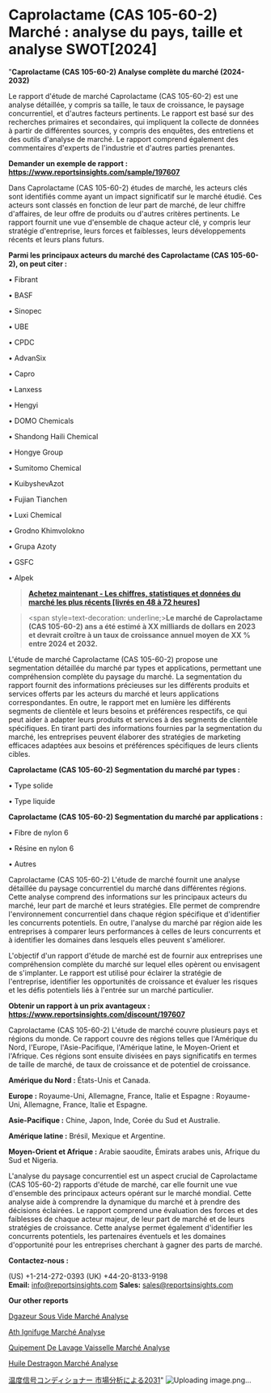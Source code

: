 # Caprolactame (CAS 105-60-2) Marché : analyse du pays, taille et analyse SWOT[2024]

"<strong>Caprolactame (CAS 105-60-2) Analyse complète du marché (2024-2032)</strong>

Le rapport d'étude de marché Caprolactame (CAS 105-60-2) est une analyse détaillée, y compris sa taille, le taux de croissance, le paysage concurrentiel, et d'autres facteurs pertinents. Le rapport est basé sur des recherches primaires et secondaires, qui impliquent la collecte de données à partir de différentes sources, y compris des enquêtes, des entretiens et des outils d'analyse de marché. Le rapport comprend également des commentaires d'experts de l'industrie et d'autres parties prenantes.

<strong>Demander un exemple de rapport : </strong><strong><a href=https://www.reportsinsights.com/sample/197607>https://www.reportsinsights.com/sample/197607</a></strong>

Dans Caprolactame (CAS 105-60-2) études de marché, les acteurs clés sont identifiés comme ayant un impact significatif sur le marché étudié. Ces acteurs sont classés en fonction de leur part de marché, de leur chiffre d'affaires, de leur offre de produits ou d'autres critères pertinents. Le rapport fournit une vue d'ensemble de chaque acteur clé, y compris leur stratégie d'entreprise, leurs forces et faiblesses, leurs développements récents et leurs plans futurs.

<strong>Parmi les principaux acteurs du marché des Caprolactame (CAS 105-60-2), on peut citer :</strong>

• Fibrant

• BASF

• Sinopec

• UBE

• CPDC

• AdvanSix

• Capro

• Lanxess

• Hengyi

• DOMO Chemicals

• Shandong Haili Chemical

• Hongye Group

• Sumitomo Chemical

• KuibyshevAzot

• Fujian Tianchen

• Luxi Chemical

• Grodno Khimvolokno

• Grupa Azoty

• GSFC

• Alpek

<blockquote><a href=https://reportsinsights.com/buynow/197607><span style=text-decoration: underline;><strong>Achetez maintenant - Les chiffres, statistiques et données du marché les plus récents [livrés en 48 à 72 heures]</strong></span></a></blockquote>
<blockquote>
<div class=group w-full text-gray-800 dark:text-gray-100 border-b border-black/10 dark:border-gray-900/50 bg-gray-50 dark:bg-[#444654]>
<div class=flex p-4 gap-4 text-base md:gap-6 md:max-w-2xl lg:max-w-xl xl:max-w-3xl md:py-6 lg:px-0 m-auto>
<div class=relative flex flex-col w-[calc(100%-50px)] gap-1 md:gap-3 lg:w-[calc(100%-115px)]>
<div class=flex flex-grow flex-col gap-3>
<div class=min-h-[20px] flex flex-col items-start gap-4 whitespace-pre-wrap break-words>
<div class=result-streaming markdown prose w-full break-words dark:prose-invert light>

<span style=text-decoration: underline;><strong>Le marché de Caprolactame (CAS 105-60-2) ans a été estimé à XX milliards de dollars en 2023 et devrait croître à un taux de croissance annuel moyen de XX % entre 2024 et 2032.</strong></span>

</div>
</div>
</div>
</div>
</div>
</div></blockquote>
L'étude de marché Caprolactame (CAS 105-60-2) propose une segmentation détaillée du marché par types et applications, permettant une compréhension complète du paysage du marché. La segmentation du rapport fournit des informations précieuses sur les différents produits et services offerts par les acteurs du marché et leurs applications correspondantes. En outre, le rapport met en lumière les différents segments de clientèle et leurs besoins et préférences respectifs, ce qui peut aider à adapter leurs produits et services à des segments de clientèle spécifiques. En tirant parti des informations fournies par la segmentation du marché, les entreprises peuvent élaborer des stratégies de marketing efficaces adaptées aux besoins et préférences spécifiques de leurs clients cibles.

<strong>Caprolactame (CAS 105-60-2) Segmentation du marché par types :</strong>

• Type solide

• Type liquide

<strong>Caprolactame (CAS 105-60-2) Segmentation du marché par applications :</strong>

• Fibre de nylon 6

• Résine en nylon 6

• Autres

Caprolactame (CAS 105-60-2) L'étude de marché fournit une analyse détaillée du paysage concurrentiel du marché dans différentes régions. Cette analyse comprend des informations sur les principaux acteurs du marché, leur part de marché et leurs stratégies. Elle permet de comprendre l'environnement concurrentiel dans chaque région spécifique et d'identifier les concurrents potentiels. En outre, l'analyse du marché par région aide les entreprises à comparer leurs performances à celles de leurs concurrents et à identifier les domaines dans lesquels elles peuvent s'améliorer.

L'objectif d'un rapport d'étude de marché est de fournir aux entreprises une compréhension complète du marché sur lequel elles opèrent ou envisagent de s'implanter. Le rapport est utilisé pour éclairer la stratégie de l'entreprise, identifier les opportunités de croissance et évaluer les risques et les défis potentiels liés à l'entrée sur un marché particulier.

<strong>Obtenir un rapport à un prix avantageux : <a href=https://www.reportsinsights.com/discount/197607>https://www.reportsinsights.com/discount/197607</a></strong>

Caprolactame (CAS 105-60-2) L'étude de marché couvre plusieurs pays et régions du monde. Ce rapport couvre des régions telles que l'Amérique du Nord, l'Europe, l'Asie-Pacifique, l'Amérique latine, le Moyen-Orient et l'Afrique. Ces régions sont ensuite divisées en pays significatifs en termes de taille de marché, de taux de croissance et de potentiel de croissance.

<strong>Amérique du Nord :</strong> États-Unis et Canada.

<strong>Europe :</strong> Royaume-Uni, Allemagne, France, Italie et Espagne : Royaume-Uni, Allemagne, France, Italie et Espagne.

<strong>Asie-Pacifique :</strong> Chine, Japon, Inde, Corée du Sud et Australie.

<strong>Amérique latine :</strong> Brésil, Mexique et Argentine.

<strong>Moyen-Orient et Afrique :</strong> Arabie saoudite, Émirats arabes unis, Afrique du Sud et Nigeria.

L'analyse du paysage concurrentiel est un aspect crucial de Caprolactame (CAS 105-60-2) rapports d'étude de marché, car elle fournit une vue d'ensemble des principaux acteurs opérant sur le marché mondial. Cette analyse aide à comprendre la dynamique du marché et à prendre des décisions éclairées. Le rapport comprend une évaluation des forces et des faiblesses de chaque acteur majeur, de leur part de marché et de leurs stratégies de croissance. Cette analyse permet également d'identifier les concurrents potentiels, les partenaires éventuels et les domaines d'opportunité pour les entreprises cherchant à gagner des parts de marché.

<strong>Contactez-nous :</strong>

(US) +1-214-272-0393
(UK) +44-20-8133-9198
<strong>Email:</strong> <a>info@reportsinsights.com</a>
<strong>Sales:</strong> <a>sales@reportsinsights.com</a>

<strong>Our other reports</strong>

<a href=https://www.linkedin.com/pulse/d%C3%A9gazeur-sous-vide-march%C3%A9-analyse-historique-bn8ef/>Dgazeur Sous Vide Marché Analyse</a>

<a href=https://www.linkedin.com/pulse/ath-ignifuge-march%C3%A9-perspectives-de-lindustrie-p0l2c/>Ath Ignifuge Marché Analyse</a>

<a href=https://www.linkedin.com/pulse/%C3%A9quipement-de-lavage-vaisselle-march%C3%A9-moteurs-giyuf/>Quipement De Lavage Vaisselle Marché Analyse</a>

<a href=https://www.linkedin.com/pulse/huile-destragon-march%C3%A9-rapport-2024-nouvelles-u8wbc/>Huile Destragon Marché Analyse</a>

<a href=https://www.linkedin.com/pulse/温度信号コンディショナー-市場の成長規模傾向レポート-reports-insights-expert/>温度信号コンディショナー 市場分析による2031</a>"
![Uploading image.png…]()
